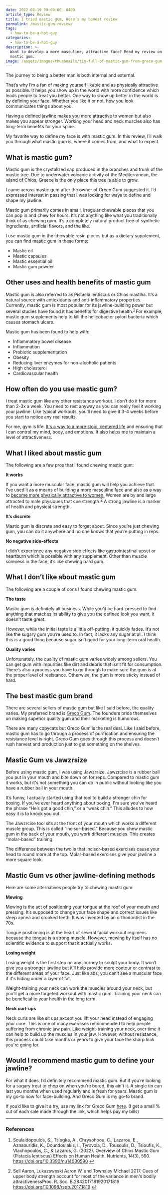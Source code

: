 ```yaml
---
date: 2022-08-19 09:00:00 -0400
article_type: Review
title: I tried mastic gum. Here’s my honest review
permalink: /mastic-gum-review/
tags: 
  - how-to-be-a-hot-guy
categories: 
  - how-to-be-a-hot-guy
description: >-
  Want to develop a more masculine, attractive face? Read my review on Greek
  mastic gum.
image: /assets/images/thumbnails/tin-full-of-mastic-gum-from-greco-gum.JPG
---
```

The journey to being a better man is both internal and external.

That’s why I’m a fan of making yourself likable and as physically attractive as possible. It helps you show up in the world with more confidence which leads people to treat you better. One way to show up better in the world is by defining your face. Whether you like it or not, how you look communicates things about you.

Having a defined jawline makes you more attractive to women but also makes you appear stronger. Working your head and neck muscles also has long-term benefits for your spine.

My favorite way to define my face is with mastic gum. In this review, I’ll walk you through what mastic gum is, where it comes from, and what to expect.

## What is mastic gum?

Mastic gum is the crystalized sap produced in the branches and trunk of the mastic tree. Due to underwater volcanic activity of the Mediterranean, the island of Chios, Greece is the only place this tree is able to grow.

I came across mastic gum after the owner of Greco Gum suggested it. I’d expressed interest in passing that I was looking for ways to define and shape my jawline.

Mastic gum primarily comes in small, irregular chewable pieces that you can pop in and chew for hours. It’s not anything like what you traditionally think of as chewing gum. It’s a completely natural product free of synthetic ingredients, artificial flavors, and the like.

I use mastic gum in the chewable resin pieces but as a dietary supplement, you can find mastic gum in these forms:

* Mastic oil
* Mastic capsules
* Mastic essential oil
* Mastic gum powder

## Other uses and health benefits of mastic gum

Mastic gum is also referred to as Pistacia lentiscus or Chios mastiha. It’s a natural source with antioxidants and anti-inflammatory properties. Currently, mastic gum is most popular for its jawline-building power but several studies have found it has benefits for digestive health.<sup id="fnref:1" role="doc-noteref"><a class="footnote" rel="footnote" href="#fn:1">1</a></sup> For example, mastic gum supplements help to kill the helicobacter pylori bacteria which causes stomach ulcers.

Mastic gum has been found to help with:

* Inflammatory bowel disease
* Inflammation
* Probiotic supplementation
* Obesity
* Reducing liver enzymes for non-alcoholic patients
* High cholesterol
* Cardiovascular health

## How often do you use mastic gum?

I treat mastic gum like any other resistance workout. I don’t do it for more than 2-3x a week. You need to rest anyway as you can really feel it working your jawline. Like typical workouts, you’ll need to give it 3-4 weeks before you start to notice any real results.

For me, gym is life. [It's a way to a more stoic, centered life](/how-to-increase-willpower/) and ensuring that I can control my mind, body, and emotions. It also helps me to maintain a level of attractiveness.

## What I liked about mastic gum

The following are a few pros that I found chewing mastic gum:

**It works**

If you want a more muscular face, mastic gum will help you achieve that. I’ve used it as a means of building a more masculine face and also as a way to [become more physically attractive to women.](/how-to-become-more-physically-attractive-to-women/) Women are by and large attracted to male physiques that cue strength.<sup id="fnref:2" role="doc-noteref"><a class="footnote" rel="footnote" href="#fn:2">2</a></sup> A strong jawline is a marker of health and physical strength.

**It’s discrete**

Mastic gum is discrete and easy to forget about. Since you’re just chewing gum, you can do it anywhere and no one knows that you’re putting in reps.

**No negative side-effects**

I didn’t experience any negative side effects like gastrointestinal upset or heartburn which is possible with any supplement. Other than muscle soreness in the face, it’s like chewing hard gum.

## What I don’t like about mastic gum

The following are a couple of cons I found chewing mastic gum:

**The taste**

Mastic gum is definitely all business. While you’d be hard-pressed to find anything that matches its ability to give you the defined look you want, it doesn’t taste great.

However, while the initial taste is a little off-putting, it quickly fades. It’s not like the sugary gum you’re used to. In fact, it lacks any sugar at all. I think this is a good thing because sugar isn’t good for your long-term oral health.

**Quality varies**

Unfortunately, the quality of mastic gum varies widely among sellers. You can get gum with impurities like dirt and debris that isn’t fit for consumption. There’s also a process you have to go through to make sure the gum is at the proper level of resistance. Otherwise, the gum is more sticky instead of hard.

## The best mastic gum brand

There are several sellers of mastic gum but like I said before, the quality varies. My preferred brand is [Greco Gum](https://www.grecogum.com/?via=ed). The founders pride themselves on making superior quality gum and their marketing is humorous.

There are many copycats but Greco Gum is the real deal. Like I said before, mastic gum has to go through a process of purification and ensuring the resistance level is right. Greco Gum goes through this process and doesn’t rush harvest and production just to get something on the shelves.

## Mastic Gum vs Jawzrsize

Before using mastic gum, I was using Jawzrsize. Jawzrcise is a rubber ball you put in your mouth and bite down on for reps. Compared to mastic gum it works, but it's not something you can do in public without looking like you have a rubber ball in your mouth.

It’s funny, I actually started using that tool to build a stronger chin for boxing. If you’ve ever heard anything about boxing, I'm sure you’ve heard the phrase “He’s got a good chin,” or a “weak chin.” This alludes to how easy it is to knock you out.

The Jawzrcise tool sits at the front of your mouth which works a different muscle group. This is called “incisor-based.” Because you chew mastic gum in the back of your mouth, you work different muscles. This creates “molar-based” training.

The difference between the two is that incisor-based exercises cause your head to round more at the top. Molar-based exercises give your jawline a more square look.

## Mastic Gum vs other jawline-defining methods

Here are some alternatives people try to chewing mastic gum:

**Mewing**

Mewing is the act of positioning your tongue at the roof of your mouth and pressing. It’s supposed to change your face shape and correct issues like sleep apnea and crooked teeth. It was invented by an orthodontist in the 70s.

Tongue positioning is at the heart of several facial workout regimens because the tongue is a strong muscle. However, mewing by itself has no scientific evidence to support that it actually works.

**Losing weight**

Losing weight is the first step on any journey to sculpt your body. It won’t give you a stronger jawline but it’ll help provide more contour or contrast to the different areas of your face. Just like abs, you can’t see a muscular face if it's hiding under a layer of fat.

Weight-training your neck can work the muscles around your neck, but you’ll get a more targeted workout with mastic gum. Training your neck can be beneficial to your health in the long term.

**Neck curl-ups**

Neck curls are like sit ups except you lift your head instead of engaging your core. This is one of many exercises recommended to help people suffering from chronic jaw pain. Like weight-training your neck, over time it can help to build up the muscles in your jaw. However, without resistance, this process could take months or years to give your face the sharp look you're going for.

## Would I recommend mastic gum to define your jawline?

For what it does, I’d definitely recommend mastic gum. But if you’re looking for a sugary treat to chop on when you’re bored, this ain't it. A single tin can last you months when used regularly and is fresh for years. Mastic gum is my go-to now for face-building. And Greco Gum is my go-to brand.

If you’d like to give it a try, use my link for Greco Gum [here](https://www.grecogum.com/?via=ed). (I get a small % cut of each sale made through the link, which helps pay my bills)&nbsp;

---

### References

<div class="footnotes" role="doc-endnotes"><ol><li id="fn:1" role="doc-endnote"><p>Soulaidopoulos, S., Tsiogka, A., Chrysohoou, C., Lazarou, E., Aznaouridis, K., Doundoulakis, I., Tyrovola, D., Tousoulis, D., Tsioufis, K., Vlachopoulos, C., &amp; Lazaros, G. (2022). Overview of Chios Mastic Gum (Pistacia lentiscus) Effects on Human Health. Nutrients, 14(3), 590. <a href="https://doi.org/10.3390/nu14030590">https://doi.org/10.3390/nu14030590</a>&nbsp;<a class="reversefootnote" role="doc-backlink" href="#fnref:1">↩</a></p></li><li id="fn:2" role="doc-endnote"><p>Sell Aaron, Lukazsweski Aaron W. and Townsley Michael 2017. Cues of upper body strength account for most of the variance in men's bodily attractivenessProc. R. Soc. B.2842017181920171819 <a href="https://doi.org/10.1098/rspb.2017.1819">https://doi.org/10.1098/rspb.2017.1819</a>&nbsp;<a class="reversefootnote" role="doc-backlink" href="#fnref:2">↩</a></p></li></ol></div>
